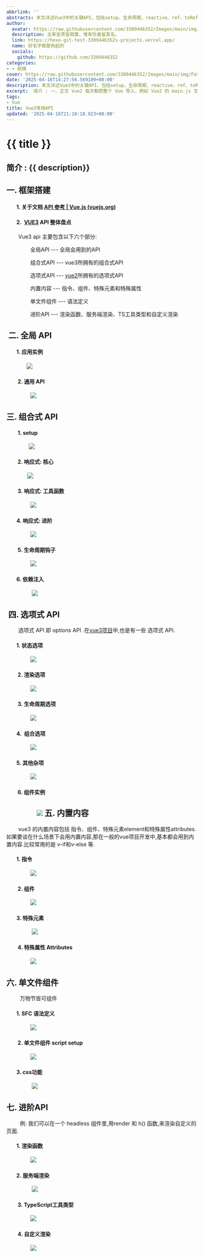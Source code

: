 ```yaml
---
abbrlink: ''
abstracts: 本文详述Vue3中的关键API，包括setup、生命周期、reactive、ref、toRef、toRefs、shallowReactive、shallowRef、toRaw、markRaw、provide和inject、watch及watchEffect等。                 
author:
  avatar: https://raw.githubusercontent.com/3309446352/Images/main/img/preview.jpg
  description: 古来圣贤皆寂寞，惟有饮者留其名。
  link: https://hexo-git-test-3309446352s-projects.vercel.app/
  name: 好名字都是狗起的
  socials:
    github: https://github.com/3309446352
categories:
- - 前端
cover: https://raw.githubusercontent.com/3309446352/Images/main/img/Fate.jpg
date: '2025-04-16T14:27:56.569189+08:00'
description: 本文详述Vue3中的关键API，包括setup、生命周期、reactive、ref、toRef、toRefs、shallowReactive、shallowRef、toRaw、markRaw、provide和inject、watch及watchEffect等。讲解了它们的使用方法、区别和应用场景，帮助开发者更好地理解和应用Vue3。                   
excerpt:  简介 : 一、正文 Vue2 每次都把整个 Vue 导入，例如 Vue2 的 main.js 文件中的代码 import Vue from 'vue' import App from './App.vue'   Vue.config.productionTip = false   new Vue(   render: h =&gt; h(App) ).$mount('#app')  但很...
tags:
- Vue
title: Vue3常用API
updated: '2025-04-16T21:18:18.923+08:00'
---
```

#  {{ title }}

## 简介 : {{ description}}


## 一. 框架搭建

####         1. 关于文档 [API 参考 | Vue.js (vuejs.org)](https://cn.vuejs.org/api/ "API 参考 | Vue.js (vuejs.org)")

####         2.  [VUE3](https://so.csdn.net/so/search?q=VUE3&spm=1001.2101.3001.7020) API 整体盘点

        Vue3 api 主要包含以下六个部分:

                全局API --- 全局会用到的API

                组合式API --- vue3所拥有的组合式API

                选项式API --- [vue2](https://so.csdn.net/so/search?q=vue2&spm=1001.2101.3001.7020)所拥有的选项式API

                内置内容 --- 指令、组件、特殊元素和特殊属性

                单文件组件 --- 语法定义

                进阶API --- 渲染函数、服务端渲染、TS工具类型和自定义渲染

##  二. 全局 API        

####         1. 应用实例

####                 ![](https://i-blog.csdnimg.cn/blog_migrate/cef094321d929cc1e63f10ca9cc0e646.webp?x-image-process=image/format,png)

####          2. 通用 API

                ![](https://i-blog.csdnimg.cn/blog_migrate/fb404aee9ff210ac9e41cd51f4c07ce8.webp?x-image-process=image/format,png)

## 三. 组合式 API 

####          1. setup

               ![](https://i-blog.csdnimg.cn/blog_migrate/21711dbd5dfb50cbba200e1b7174061b.webp?x-image-process=image/format,png)

####          2. 响应式: 核心

              ![](https://i-blog.csdnimg.cn/blog_migrate/732f9d887d41b4d4cd56d8127b40ce3b.webp?x-image-process=image/format,png)

####          3. 响应式: 工具函数

                ![](https://i-blog.csdnimg.cn/blog_migrate/05b172c92b46c0a6feec1a872f3b6aae.webp?x-image-process=image/format,png)

####         4. 响应式: 进阶 

                ![](https://i-blog.csdnimg.cn/blog_migrate/97cffac1f753a85d4b90221ae4d1915c.webp?x-image-process=image/format,png)

####          5. 生命周期钩子

                ![](https://i-blog.csdnimg.cn/blog_migrate/5a5e265fd2edde602c8d247f0def15aa.webp?x-image-process=image/format,png)

####         6. 依赖注入

                 ![](https://i-blog.csdnimg.cn/blog_migrate/1bfa6be178e6ed03e18447fa518a9c40.webp?x-image-process=image/format,png)

##  四. 选项式 API

        选项式 API 即 options API .在[vue3项目](https://so.csdn.net/so/search?q=vue3%E9%A1%B9%E7%9B%AE&spm=1001.2101.3001.7020)中,也是有一些 选项式 API.

####         1. 状态选项

                ![](https://i-blog.csdnimg.cn/blog_migrate/e81a0a9f6e92d24900c1dcf311e142d6.webp?x-image-process=image/format,png)

####          2. 渲染选项

                ![](https://i-blog.csdnimg.cn/blog_migrate/da2b8c6226300c0b1dd214df3188e03f.webp?x-image-process=image/format,png)

####          3. 生命周期选项

                ![](https://i-blog.csdnimg.cn/blog_migrate/b8adc9be33c684e851b14b0deb62eef9.webp?x-image-process=image/format,png)

####         4.  组合选项

                ![](https://i-blog.csdnimg.cn/blog_migrate/5ba004690da41fae689891e59081f5fe.webp?x-image-process=image/format,png)

####         5. 其他杂项

                ![](https://i-blog.csdnimg.cn/blog_migrate/f1ab32371d8eec87b02d244de0b7e0b1.webp?x-image-process=image/format,png)

####          6. 组件实例

##                 ![](https://i-blog.csdnimg.cn/blog_migrate/587fff170e498771c3d806cd520e232b.webp?x-image-process=image/format,png) 五. 内置内容

        vue3 的内置内容包括 指令、组件、特殊元素element和特殊属性attributes.如果要谈在什么场景下会用内置内容,那在一般的vue项目开发中,基本都会用到内置内容.比较常用的是 v-if和v-else 等.

####         1. 指令

                ![](https://i-blog.csdnimg.cn/blog_migrate/61f6bc4aa12105f9464468de1add585d.webp?x-image-process=image/format,png)

####          2. 组件

                ![](https://i-blog.csdnimg.cn/blog_migrate/180d317e265dbcfcfccaca3e7a4f5655.webp?x-image-process=image/format,png)

####         3. 特殊元素

                 ![](https://i-blog.csdnimg.cn/blog_migrate/f111b65c752fb747daa844e6eee56db1.webp?x-image-process=image/format,png)

####          4. 特殊属性 Attributes

                ![](https://i-blog.csdnimg.cn/blog_migrate/5f9af20c9f84e94ba4dbe5c451a55e2a.webp?x-image-process=image/format,png)

## 六. 单文件组件

         万物节皆可组件

####         1. SFC 语法定义

                ![](https://i-blog.csdnimg.cn/blog_migrate/49f1bfae3a81effe477c69c3ec97b219.webp?x-image-process=image/format,png)

####          2. 单文件组件 script setup 

                ![](https://i-blog.csdnimg.cn/blog_migrate/959045ee93fb3c5561c8ea6ccbf118df.webp?x-image-process=image/format,png)

####         3. css功能

                 ![](https://i-blog.csdnimg.cn/blog_migrate/c4c48f6038ce3fc9a8940c9b8c682e6a.webp?x-image-process=image/format,png)

## 七. 进阶API 

         例: 我们可以在一个 headless 组件里,用render 和 h() 函数,来渲染自定义的页面.

####         1. 渲染函数

                ![](https://i-blog.csdnimg.cn/blog_migrate/739f27f5f8ea2fd917dc379c0815a53a.webp?x-image-process=image/format,png)

####         2. 服务端渲染

                 ![](https://i-blog.csdnimg.cn/blog_migrate/c89268c0a13e58da7f17a90e1f5809ea.webp?x-image-process=image/format,png)

####          3. TypeScript工具类型

                ![](https://i-blog.csdnimg.cn/blog_migrate/f71202be81dc3f586faac4274c594654.webp?x-image-process=image/format,png)

####          4. 自定义渲染

                ![](https://i-blog.csdnimg.cn/blog_migrate/7687824d53d16e0f3d3366ac1e9b85cc.webp?x-image-process=image/format,png)
